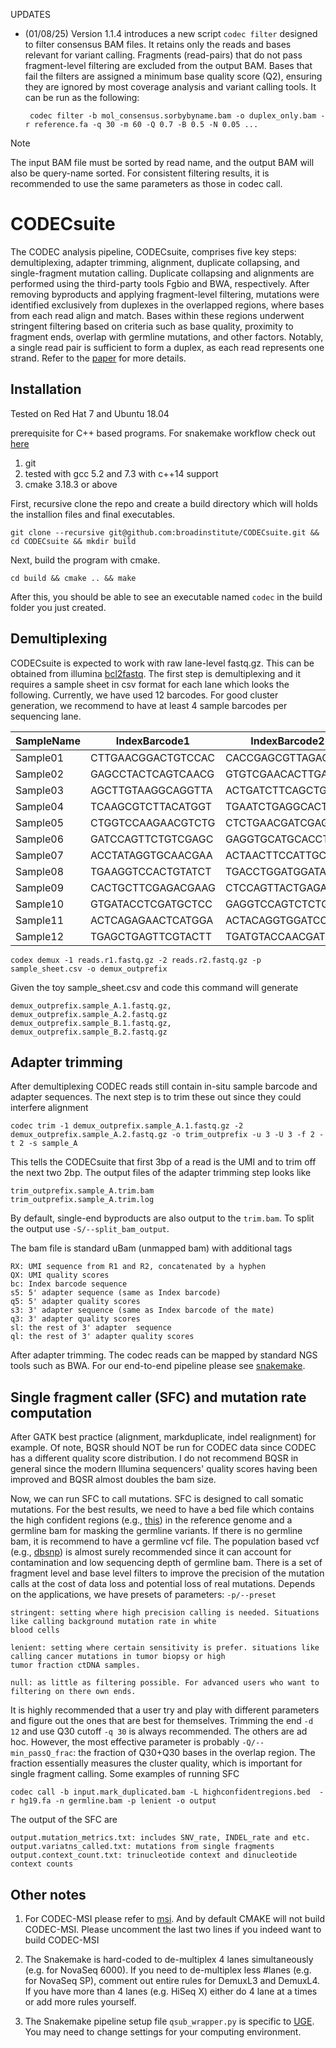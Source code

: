 UPDATES

*  (01/08/25) Version 1.1.4 introduces a new script `codec filter` designed to filter consensus BAM files. It retains only the reads and bases relevant for variant calling. Fragments (read-pairs) that do not pass fragment-level filtering are excluded from the output BAM. Bases that fail the filters are assigned a minimum base quality score (Q2), ensuring they are ignored by most coverage analysis and variant calling tools.
   It can be run as the following:
   
   ``` codec filter -b mol_consensus.sorbybyname.bam -o duplex_only.bam -r reference.fa -q 30 -m 60 -Q 0.7 -B 0.5 -N 0.05 ...```
> [!NOTE]
> The input BAM file must be sorted by read name, and the output BAM will also be query-name sorted. For consistent filtering results, it is recommended to use the same parameters as those in codec call.


# CODECsuite
The CODEC analysis pipeline, CODECsuite, comprises five key steps: demultiplexing, adapter trimming, alignment, duplicate collapsing, and single-fragment mutation calling. Duplicate collapsing and alignments are performed using the third-party tools Fgbio and BWA, respectively. After removing byproducts and applying fragment-level filtering, mutations were identified exclusively from duplexes in the overlapped regions, where bases from each read align and match. Bases within these regions underwent stringent filtering based on criteria such as base quality, proximity to fragment ends, overlap with germline mutations, and other factors. Notably, a single read pair is sufficient to form a duplex, as each read represents one strand. Refer to the [paper](https://www.nature.com/articles/s41588-023-01376-0) for more details. 

## Installation
Tested on Red Hat 7 and Ubuntu 18.04

prerequisite for C++ based programs. For snakemake workflow check out [here](./snakemake)
1. git
2. tested with gcc 5.2 and 7.3 with c++14 support
3. cmake 3.18.3 or above

First, recursive clone the repo and create a build directory which will holds the installion files and final executables.

`git clone --recursive git@github.com:broadinstitute/CODECsuite.git && cd CODECsuite && mkdir build`

Next, build the program with cmake.

`cd build && cmake .. && make`

After this, you should be able to see an executable named `codec` in the build folder you just created.

## Demultiplexing
CODECsuite is expected to work with raw lane-level fastq.gz. This can be obtained from illumina [bcl2fastq](https://support.illumina.com/downloads/bcl2fastq-conversion-software-v2-20.html).
The first step is demultiplexing and it requires a sample sheet in csv format for each lane which looks the following.
Currently, we have used 12 barcodes. For good cluster generation, we recommend to have at least 4 sample barcodes per
sequencing lane. 

| SampleName | IndexBarcode1 | IndexBarcode2 |
|------------|---------------|---------------|
|Sample01|CTTGAACGGACTGTCCAC|CACCGAGCGTTAGACTAC|
|Sample02|GAGCCTACTCAGTCAACG|GTGTCGAACACTTGACGG|
|Sample03|AGCTTGTAAGGCAGGTTA|ACTGATCTTCAGCTGACT|
|Sample04|TCAAGCGTCTTACATGGT|TGAATCTGAGGCACTGTA|
|Sample05|CTGGTCCAAGAACGTCTG|CTCTGAACGATCGAGCTC|
|Sample06|GATCCAGTTCTGTCGAGC|GAGGTGCATGCACCTTAG|
|Sample07|ACCTATAGGTGCAACGAA|ACTAACTTCCATTGCACT|
|Sample08|TGAAGGTCCACTGTATCT|TGACCTGGATGGATAGGA|
|Sample09|CACTGCTTCGAGACGAAG|CTCCAGTTACTGAGACGG|
|Sample10|GTGATACCTCGATGCTCC|GAGGTCCAGTCTCTGTCC|
|Sample11|ACTCAGAGAACTCATGGA|ACTACAGGTGGATCCAAT|
|Sample12|TGAGCTGAGTTCGTACTT|TGATGTACCAACGATGTA|

`codex demux -1 reads.r1.fastq.gz -2 reads.r2.fastq.gz -p sample_sheet.csv -o demux_outprefix `

Given the toy sample_sheet.csv and code this command will generate 
```
demux_outprefix.sample_A.1.fastq.gz, demux_outprefix.sample_A.2.fastq.gz
demux_outprefix.sample_B.1.fastq.gz, demux_outprefix.sample_B.2.fastq.gz
```

## Adapter trimming
After demultiplexing CODEC reads still contain in-situ sample barcode and adapter sequences. The next step is to trim 
these out since they could interfere alignment

`codec trim -1 demux_outprefix.sample_A.1.fastq.gz -2 demux_outprefix.sample_A.2.fastq.gz -o trim_outprefix -u 3 -U 3 -f 2 -t 2 -s sample_A` 

This tells the CODECsuite that first 3bp of a read is the UMI and to trim off the next two 2bp. 
The output files of the adapter trimming step looks like
```
trim_outprefix.sample_A.trim.bam
trim_outprefix.sample_A.trim.log
```
By default, single-end byproducts are also output to the `trim.bam`. To split the output use `-S/--split_bam_output`.

The bam file is standard uBam (unmapped bam) with additional tags
```
RX: UMI sequence from R1 and R2, concatenated by a hyphen
QX: UMI quality scores
bc: Index barcode sequence
s5: 5' adapter sequence (same as Index barcode)
q5: 5' adapter quality scores
s3: 3' adapter sequence (same as Index barcode of the mate)
q3: 3' adapter quality scores
sl: the rest of 3' adapter  sequence
ql: the rest of 3' adapter quality scores
```

After adapter trimming. The codec reads can be mapped by standard NGS tools such as BWA. For our end-to-end pipeline 
please see [snakemake](./snakemake).

## Single fragment caller (SFC) and mutation rate computation

After GATK best practice (alignment, markduplicate, indel realignment)  for example. Of note, BQSR should NOT be run for 
CODEC data since CODEC has a different quality score distribution. I do not recommend BQSR in general since the modern
Illumina sequencers' quality scores having been improved and BQSR almost doubles the bam size.

Now, we can run SFC to call mutations. SFC is designed to call somatic mutations. For the best results, we need to have
a bed file which contains the high confident regions (e.g., [this](https://ftp-trace.ncbi.nlm.nih.gov/ReferenceSamples/giab/release/genome-stratifications/v3.1/GRCh37/LowComplexity/GRCh37_notinAllTandemRepeatsandHomopolymers_slop5.bed.gz)) in the reference genome and a germline bam for masking the germline 
variants. If there is no germline bam, it is recommend to have a germline vcf file. The population based vcf (e.g., [dbsnp](https://data.broadinstitute.org/snowman/hg19/Homo_sapiens_assembly19.dbsnp.vcf)) is almost
surely recommended since it can account for contamination and low sequencing depth of germline bam. There is a set of 
fragment level and base level filters to improve the precision of the mutation calls at the cost of data loss and potential
loss of real mutations. Depends on the applications, we have presets of parameters: `-p/--preset`
```
stringent: setting where high precision calling is needed. Situations like calling background mutation rate in white 
blood cells

lenient: setting where certain sensitivity is prefer. situations like calling cancer mutations in tumor biopsy or high 
tumor fraction ctDNA samples. 

null: as little as filtering possible. For advanced users who want to filtering on there own ends.  
```

It is highly recommended that a user try and play with different parameters and figure out the ones that are best for
themselves. Trimming the end `-d 12` and use Q30 cutoff `-q 30` is always recommended. The others are ad hoc. However, 
the most effective parameter is probably `-Q/--min_passQ_frac`: the fraction of Q30+Q30 bases in the overlap region. The fraction essentially
measures the cluster quality, which is important for single fragment calling. Some examples of running SFC
```
codec call -b input.mark_duplicated.bam -L highconfidentregions.bed  -r hg19.fa -n germline.bam -p lenient -o output

```

The output of the SFC are
```
output.mutation_metrics.txt: includes SNV_rate, INDEL_rate and etc. 
output.variatns_called.txt: mutations from single fragments
output.context_count.txt: trinucleotide context and dinucleotide context counts
```

## Other notes
1. For CODEC-MSI please refer to [msi](./msi). And by default CMAKE will not build CODEC-MSI. Please uncomment the last two
lines if you indeed want to build CODEC-MSI

2. The Snakemake is hard-coded to de-multiplex 4 lanes simultaneously (e.g. for NovaSeq 6000). If you need to de-multiplex
less #lanes (e.g. for NovaSeq SP), comment out entire rules for DemuxL3 and DemuxL4. If you have more than 4 lanes (e.g. HiSeq X)
either do 4 lane at a times or add more rules yourself. 

3. The Snakemake pipeline setup file `qsub_wrapper.py` is specific to [UGE](https://en.wikipedia.org/wiki/Univa_Grid_Engine).
You may need to change settings for your computing environment. 
